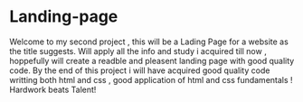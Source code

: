 # Landing-page

Welcome to my second project , this will be a Lading Page for a website as the title suggests.
Will apply all the info and study i acquired till now , hoppefully will create a readble and pleasent landing page with good quality code.
By the end of this project i will have acquired good quality code writting both html and css , good application of html and css fundamentals !
Hardwork beats Talent!
